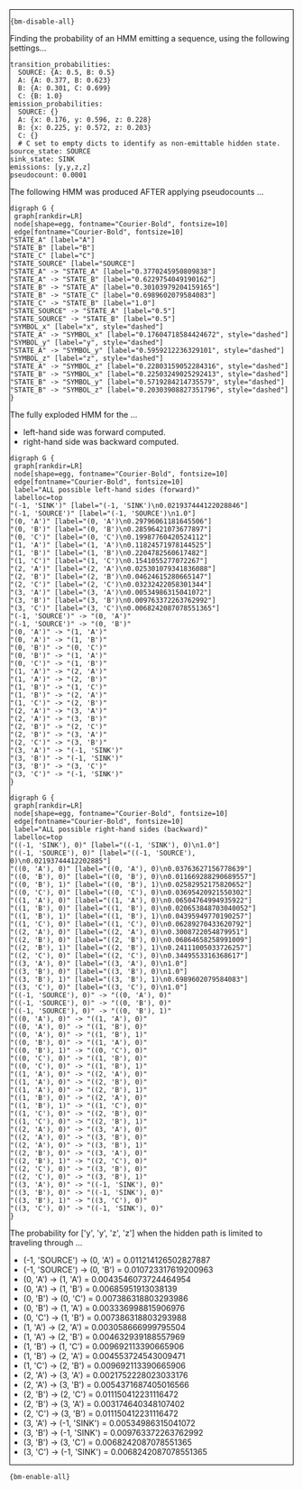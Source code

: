 <div style="border:1px solid black;">

`{bm-disable-all}`

Finding the probability of an HMM emitting a sequence, using the following settings...

```
transition_probabilities:
  SOURCE: {A: 0.5, B: 0.5}
  A: {A: 0.377, B: 0.623}
  B: {A: 0.301, C: 0.699}
  C: {B: 1.0}
emission_probabilities:
  SOURCE: {}
  A: {x: 0.176, y: 0.596, z: 0.228}
  B: {x: 0.225, y: 0.572, z: 0.203}
  C: {}
  # C set to empty dicts to identify as non-emittable hidden state.
source_state: SOURCE
sink_state: SINK
emissions: [y,y,z,z]
pseudocount: 0.0001

```

The following HMM was produced AFTER applying pseudocounts ...

```{dot}
digraph G {
 graph[rankdir=LR]
 node[shape=egg, fontname="Courier-Bold", fontsize=10]
 edge[fontname="Courier-Bold", fontsize=10]
"STATE_A" [label="A"]
"STATE_B" [label="B"]
"STATE_C" [label="C"]
"STATE_SOURCE" [label="SOURCE"]
"STATE_A" -> "STATE_A" [label="0.3770245950809838"]
"STATE_A" -> "STATE_B" [label="0.6229754049190162"]
"STATE_B" -> "STATE_A" [label="0.30103979204159165"]
"STATE_B" -> "STATE_C" [label="0.6989602079584083"]
"STATE_C" -> "STATE_B" [label="1.0"]
"STATE_SOURCE" -> "STATE_A" [label="0.5"]
"STATE_SOURCE" -> "STATE_B" [label="0.5"]
"SYMBOL_x" [label="x", style="dashed"]
"STATE_A" -> "SYMBOL_x" [label="0.17604718584424672", style="dashed"]
"SYMBOL_y" [label="y", style="dashed"]
"STATE_A" -> "SYMBOL_y" [label="0.5959212236329101", style="dashed"]
"SYMBOL_z" [label="z", style="dashed"]
"STATE_A" -> "SYMBOL_z" [label="0.22803159052284316", style="dashed"]
"STATE_B" -> "SYMBOL_x" [label="0.22503249025292413", style="dashed"]
"STATE_B" -> "SYMBOL_y" [label="0.5719284214735579", style="dashed"]
"STATE_B" -> "SYMBOL_z" [label="0.20303908827351796", style="dashed"]
}
```


The fully exploded HMM for the  ...

 * left-hand side was forward computed.
 * right-hand side was backward computed.

```{dot}
digraph G {
 graph[rankdir=LR]
 node[shape=egg, fontname="Courier-Bold", fontsize=10]
 edge[fontname="Courier-Bold", fontsize=10]
 label="ALL possible left-hand sides (forward)"
 labelloc=top
"(-1, 'SINK')" [label="(-1, 'SINK')\n0.021937444122028846"]
"(-1, 'SOURCE')" [label="(-1, 'SOURCE')\n1.0"]
"(0, 'A')" [label="(0, 'A')\n0.29796061181645506"]
"(0, 'B')" [label="(0, 'B')\n0.28596421073677897"]
"(0, 'C')" [label="(0, 'C')\n0.19987760420524112"]
"(1, 'A')" [label="(1, 'A')\n0.11824571978144525"]
"(1, 'B')" [label="(1, 'B')\n0.2204782560617482"]
"(1, 'C')" [label="(1, 'C')\n0.1541055277072267"]
"(2, 'A')" [label="(2, 'A')\n0.025301079341836088"]
"(2, 'B')" [label="(2, 'B')\n0.04624615280665147"]
"(2, 'C')" [label="(2, 'C')\n0.03232422058301344"]
"(3, 'A')" [label="(3, 'A')\n0.00534986315041072"]
"(3, 'B')" [label="(3, 'B')\n0.009763372263762992"]
"(3, 'C')" [label="(3, 'C')\n0.0068242087078551365"]
"(-1, 'SOURCE')" -> "(0, 'A')"
"(-1, 'SOURCE')" -> "(0, 'B')"
"(0, 'A')" -> "(1, 'A')"
"(0, 'A')" -> "(1, 'B')"
"(0, 'B')" -> "(0, 'C')"
"(0, 'B')" -> "(1, 'A')"
"(0, 'C')" -> "(1, 'B')"
"(1, 'A')" -> "(2, 'A')"
"(1, 'A')" -> "(2, 'B')"
"(1, 'B')" -> "(1, 'C')"
"(1, 'B')" -> "(2, 'A')"
"(1, 'C')" -> "(2, 'B')"
"(2, 'A')" -> "(3, 'A')"
"(2, 'A')" -> "(3, 'B')"
"(2, 'B')" -> "(2, 'C')"
"(2, 'B')" -> "(3, 'A')"
"(2, 'C')" -> "(3, 'B')"
"(3, 'A')" -> "(-1, 'SINK')"
"(3, 'B')" -> "(-1, 'SINK')"
"(3, 'B')" -> "(3, 'C')"
"(3, 'C')" -> "(-1, 'SINK')"
}
```

```{dot}
digraph G {
 graph[rankdir=LR]
 node[shape=egg, fontname="Courier-Bold", fontsize=10]
 edge[fontname="Courier-Bold", fontsize=10]
 label="ALL possible right-hand sides (backward)"
 labelloc=top
"((-1, 'SINK'), 0)" [label="((-1, 'SINK'), 0)\n1.0"]
"((-1, 'SOURCE'), 0)" [label="((-1, 'SOURCE'), 0)\n0.02193744412202885"]
"((0, 'A'), 0)" [label="((0, 'A'), 0)\n0.03763627156778639"]
"((0, 'B'), 0)" [label="((0, 'B'), 0)\n0.011669288290689557"]
"((0, 'B'), 1)" [label="((0, 'B'), 1)\n0.02582952175820652"]
"((0, 'C'), 0)" [label="((0, 'C'), 0)\n0.03695420921550302"]
"((1, 'A'), 0)" [label="((1, 'A'), 0)\n0.06504764994935922"]
"((1, 'B'), 0)" [label="((1, 'B'), 0)\n0.020653848703040052"]
"((1, 'B'), 1)" [label="((1, 'B'), 1)\n0.04395949770190257"]
"((1, 'C'), 0)" [label="((1, 'C'), 0)\n0.06289270433620792"]
"((2, 'A'), 0)" [label="((2, 'A'), 0)\n0.3008722054879951"]
"((2, 'B'), 0)" [label="((2, 'B'), 0)\n0.06864658258991009"]
"((2, 'B'), 1)" [label="((2, 'B'), 1)\n0.24111005033726257"]
"((2, 'C'), 0)" [label="((2, 'C'), 0)\n0.3449553316368617"]
"((3, 'A'), 0)" [label="((3, 'A'), 0)\n1.0"]
"((3, 'B'), 0)" [label="((3, 'B'), 0)\n1.0"]
"((3, 'B'), 1)" [label="((3, 'B'), 1)\n0.6989602079584083"]
"((3, 'C'), 0)" [label="((3, 'C'), 0)\n1.0"]
"((-1, 'SOURCE'), 0)" -> "((0, 'A'), 0)"
"((-1, 'SOURCE'), 0)" -> "((0, 'B'), 0)"
"((-1, 'SOURCE'), 0)" -> "((0, 'B'), 1)"
"((0, 'A'), 0)" -> "((1, 'A'), 0)"
"((0, 'A'), 0)" -> "((1, 'B'), 0)"
"((0, 'A'), 0)" -> "((1, 'B'), 1)"
"((0, 'B'), 0)" -> "((1, 'A'), 0)"
"((0, 'B'), 1)" -> "((0, 'C'), 0)"
"((0, 'C'), 0)" -> "((1, 'B'), 0)"
"((0, 'C'), 0)" -> "((1, 'B'), 1)"
"((1, 'A'), 0)" -> "((2, 'A'), 0)"
"((1, 'A'), 0)" -> "((2, 'B'), 0)"
"((1, 'A'), 0)" -> "((2, 'B'), 1)"
"((1, 'B'), 0)" -> "((2, 'A'), 0)"
"((1, 'B'), 1)" -> "((1, 'C'), 0)"
"((1, 'C'), 0)" -> "((2, 'B'), 0)"
"((1, 'C'), 0)" -> "((2, 'B'), 1)"
"((2, 'A'), 0)" -> "((3, 'A'), 0)"
"((2, 'A'), 0)" -> "((3, 'B'), 0)"
"((2, 'A'), 0)" -> "((3, 'B'), 1)"
"((2, 'B'), 0)" -> "((3, 'A'), 0)"
"((2, 'B'), 1)" -> "((2, 'C'), 0)"
"((2, 'C'), 0)" -> "((3, 'B'), 0)"
"((2, 'C'), 0)" -> "((3, 'B'), 1)"
"((3, 'A'), 0)" -> "((-1, 'SINK'), 0)"
"((3, 'B'), 0)" -> "((-1, 'SINK'), 0)"
"((3, 'B'), 1)" -> "((3, 'C'), 0)"
"((3, 'C'), 0)" -> "((-1, 'SINK'), 0)"
}
```

The probability for ['y', 'y', 'z', 'z'] when the hidden path is limited to traveling through ...

 * (-1, 'SOURCE') → (0, 'A') = 0.011214126502827887
 * (-1, 'SOURCE') → (0, 'B') = 0.010723317619200963
 * (0, 'A') → (1, 'A') = 0.0043546073724464954
 * (0, 'A') → (1, 'B') = 0.00685951913038139
 * (0, 'B') → (0, 'C') = 0.007386318803293986
 * (0, 'B') → (1, 'A') = 0.003336998815906976
 * (0, 'C') → (1, 'B') = 0.007386318803293988
 * (1, 'A') → (2, 'A') = 0.003058666999795504
 * (1, 'A') → (2, 'B') = 0.004632939188557969
 * (1, 'B') → (1, 'C') = 0.009692113390665906
 * (1, 'B') → (2, 'A') = 0.004553724543009471
 * (1, 'C') → (2, 'B') = 0.009692113390665906
 * (2, 'A') → (3, 'A') = 0.0021752228023033176
 * (2, 'A') → (3, 'B') = 0.0054371687405016566
 * (2, 'B') → (2, 'C') = 0.011150412231116472
 * (2, 'B') → (3, 'A') = 0.003174640348107402
 * (2, 'C') → (3, 'B') = 0.011150412231116472
 * (3, 'A') → (-1, 'SINK') = 0.00534986315041072
 * (3, 'B') → (-1, 'SINK') = 0.009763372263762992
 * (3, 'B') → (3, 'C') = 0.0068242087078551365
 * (3, 'C') → (-1, 'SINK') = 0.0068242087078551365

</div>

`{bm-enable-all}`


